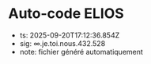 # Auto-code ELIOS
- ts: 2025-09-20T17:12:36.854Z
- sig: ∞.je.toi.nous.432.528
- note: fichier généré automatiquement